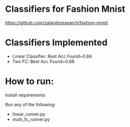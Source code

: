 

# Classifiers for Fashion Mnist

https://github.com/zalandoresearch/fashion-mnist

# Classifiers Implemented

 * Linear Classifier: Best Acc Found=0.84
 * Two FC: Best Acc Found=0.88

# How to run:
Install requirements
    
Run any of the following:
 * linear_runner.py
 * multi_fc_runner.py 
    
